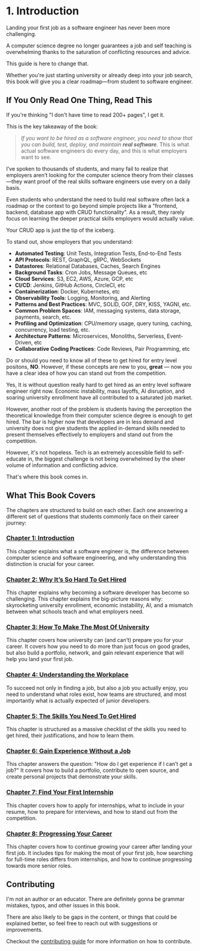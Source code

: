 # 1. Introduction

Landing your first job as a software engineer has never been more challenging.

A computer science degree no longer guarantees a job and self teaching is overwhelming thanks to the saturation of conflicting resources and advice.

This guide is here to change that.

Whether you're just starting university or already deep into your job search, this book will give you a clear roadmap—from student to software engineer.

## If You Only Read One Thing, Read This

If you're thinking "I don't have time to read 200+ pages", I get it.

This is the key takeaway of the book:

> _If you want to be hired as a software engineer, you need to show that you can build, test, deploy, and maintain **real software**._ This is what actual software engineers do every day, and this is what employers want to see.

I’ve spoken to thousands of students, and many fail to realize that employers aren’t looking for the computer science theory from their classes—they want proof of the real skills software engineers use every on a daily basis.

Even students who understand the need to build real software often lack a roadmap or the context to go beyond simple projects like a "frontend, backend, database app with CRUD functionality". As a result, they rarely focus on learning the deeper practical skills employers would actually value.

Your CRUD app is just the tip of the iceberg.

To stand out, show employers that you understand:

- **Automated Testing**: Unit Tests, Integration Tests, End-to-End Tests
- **API Protocols**: REST, GraphQL, gRPC, WebSockets
- **Datastores**: Relational Databases, Caches, Search Engines
- **Background Tasks**: Cron Jobs, Message Queues, etc
- **Cloud Services**: S3, EC2, AWS, Azure, GCP, etc
- **CI/CD**: Jenkins, GitHub Actions, CircleCI, etc
- **Containerization**: Docker, Kubernetes, etc
- **Observability Tools**: Logging, Monitoring, and Alerting
- **Patterns and Best Practices**: MVC, SOLID, GOF, DRY, KISS, YAGNI, etc.
- **Common Problem Spaces**: IAM, messaging systems, data storage, payments, search, etc.
- **Profiling and Optimization**: CPU/memory usage, query tuning, caching, concurrency, load testing, etc.
- **Architecture Patterns**: Microservices, Monoliths, Serverless, Event-Driven, etc
- **Collaborative Coding Practices**: Code Reviews, Pair Programming, etc

Do or should you need to know all of these to get hired for entry level positons, **NO**. However, if these concepts are new to you, **great** — now you have a clear idea of how you can stand out from the competition.

Yes, It is without question really hard to get hired as an entry level software engineer right now. Economic instability, mass layoffs, AI disruption, and soaring university enrollment have all contributed to a saturated job market.

However, another root of the problem is students having the perception the theoretical knowledge from their computer science degree is enough to get hired. The bar is higher now that developers are in less demand and university does not give students the applied in-demand skills needed to present themselves effectively to employers and stand out from the competition.

However, it's not hopeless. Tech is an extremely accessible field to self-educate in, the biggest challenge is not being overwhelmed by the sheer volume of information and conflicting advice.

That's where this book comes in.

## What This Book Covers

The chapters are structured to build on each other. Each one answering a different set of questions that students commonly face on their career journey:

### [Chapter 1: Introduction](./index.md)

This chapter explains what a software engineer is, the difference between computer science and software engineering, and why understanding this distinction is crucial for your career.

### [Chapter 2: Why It’s So Hard To Get Hired](../2-landscape-of-tech-employment/index.md)

This chapter explains why becoming a software developer has become so challenging. This chapter explains the big-picture reasons why: skyrocketing university enrollment, economic instability, AI, and a mismatch between what schools teach and what employers need.

### [Chapter 3: How To Make The Most Of University](../3-maximizing-university-experience/index.md)

This chapter covers how university can (and can’t) prepare you for your career. It covers how you need to do more than just focus on good grades, but also build a portfolio, network, and gain relevant experience that will help you land your first job.

### [Chapter 4: Understanding the Workplace](../4-understanding-the-tech-industry/index.md)

To succeed not only in finding a job, but also a job you actually enjoy, you need to understand what roles exist, how teams are structured, and most importantly what is actually expected of junior developers.

### [Chapter 5: The Skills You Need To Get Hired](../5-technical-skill-roadmap/index.md)

This chapter is structured as a massive checklist of the skills you need to get hired, their justifications, and how to learn them.

### [Chapter 6: Gain Experience Without a Job](../6-gaining-experience-without-formal-employment/index.md)

This chapter answers the question: "How do I get experience if I can’t get a job?" It covers how to build a portfolio, contribute to open source, and create personal projects that demonstrate your skills.

### [Chapter 7: Find Your First Internship](../7-find-your-first-internship/index.md)

This chapter covers how to apply for internships, what to include in your resume, how to prepare for interviews, and how to stand out from the competition.

### [Chapter 8: Progressing Your Career](../8-progressing-your-career/index.md)

This chapter covers how to continue growing your career after landing your first job. It includes tips for making the most of your first job, how searching for full-time roles differs from internships, and how to continue progressing towards more senior roles.

## Contributing

I'm not an author or an educator. There are definitely gonna be grammar mistakes, typos, and other issues in this book.

There are also likely to be gaps in the content, or things that could be explained better, so feel free to reach out with suggestions or improvements.

Checkout the [contributing guide](https://github.com/student-to-software-engineer/student-to-software-engineer?tab=readme-ov-file#contributing) for more information on how to contribute.
